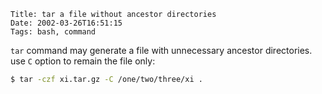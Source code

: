    Title: tar a file without ancestor directories
    Date: 2002-03-26T16:51:15
    Tags: bash, command

`tar` command may generate a file with unnecessary ancestor directories. use `C` option to remain the file only:

```bash
$ tar -czf xi.tar.gz -C /one/two/three/xi .
```
